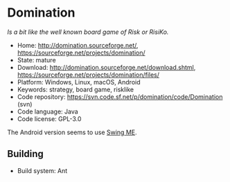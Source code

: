 # Domination

_Is a bit like the well known board game of Risk or RisiKo._

- Home: http://domination.sourceforge.net/, https://sourceforge.net/projects/domination/
- State: mature
- Download: http://domination.sourceforge.net/download.shtml, https://sourceforge.net/projects/domination/files/
- Platform: Windows, Linux, macOS, Android
- Keywords: strategy, board game, risklike
- Code repository: https://svn.code.sf.net/p/domination/code/Domination (svn)
- Code language: Java
- Code license: GPL-3.0

The Android version seems to use [Swing ME](https://sourceforge.net/projects/swingme/).

## Building

- Build system: Ant


